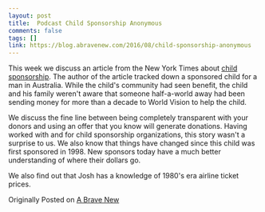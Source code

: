 ```yaml
---
layout: post
title:  Podcast Child Sponsorship Anonymous
comments: false
tags: []
link: https://blog.abravenew.com/2016/08/child-sponsorship-anonymous
---
```

This week we discuss an article from the New York Times about [child sponsorship](http://www.nytimes.com/2016/08/03/world/middleeast/worldvision-palestinians-sponsor-a-child.html). The author of the article tracked down a sponsored child for a man in Australia. While the child's community had seen benefit, the child and his family weren't aware that someone half-a-world away had been sending money for more than a decade to World Vision to help the child.

We discuss the fine line between being completely transparent with your donors and using an offer that you know will generate donations. Having worked with and for child sponsorship organizations, this story wasn't a surprise to us. We also know that things have changed since this child was first sponsored in 1998. New sponsors today have a much better understanding of where their dollars go.

We also find out that Josh has a knowledge of 1980's era airline ticket prices.

Originally Posted on [A Brave New](https://blog.abravenew.com/2016/08/child-sponsorship-anonymous)